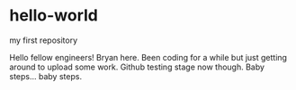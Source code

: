 # hello-world
my first repository

Hello fellow engineers! 
Bryan here. Been coding for a while but just getting around to upload some work. Github testing stage now though. Baby steps... baby steps.
